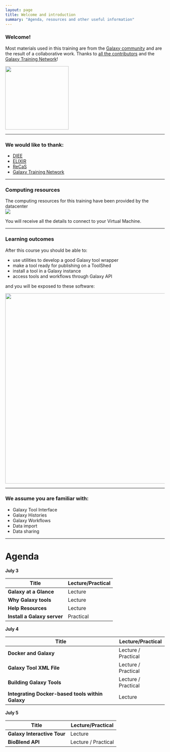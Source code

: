 ```yaml
---
layout: page
title: Welcome and introduction
summary: "Agenda, resources and other useful information"
---
```


### Welcome!

Most materials used in this training are from the [Galaxy community](https://github.com/galaxyproject/training-material)  and are 
the result of a collaborative work. Thanks to [all the contributors](https://github.com/galaxyproject/training-material/graphs/contributors) and the [Galaxy Training Network](https://galaxyproject.org/teach/gtn/)!

<img src="{{site.url}}/images/GTN.png" width="200">

---
### We would like to thank:

- [DIEE](http://dipartimenti.unica.it/ingegneriaelettricaedelettronica//)
- [ELIXIR](http://elixir-italy.org/)
- [ReCaS](https://www.recas-bari.it)
- [Galaxy Training Network](https://galaxyproject.org/teach/gtn/)

---
### Computing resources

The computing resources for this training have been provided by the 
datacenter<br>
[<img src="{{site.url}}/images/01_recas_bari.png">](https://www.recas-bari.it)


You will receive all the details to connect to your Virtual Machine.

---
### Learning outcomes

After this course you should be able to:

- use utilities to develop a good Galaxy tool wrapper
- make a tool ready for publishing on a ToolShed
- install a tool in a Galaxy instance
- access tools and workflows through Galaxy API

and you will be exposed to these software:

<img src="{{site.url}}/images/01_logos.png" width="600">


---
### We assume you are familiar with:

- Galaxy Tool Interface
- Galaxy Histories
- Galaxy Workflows
- Data import
- Data sharing

---
# Agenda

**July 3**

Title | Lecture/Practical
------|-------------------
**Galaxy at a Glance** | Lecture
**Why Galaxy tools** | Lecture
**Help Resources** | Lecture
**Install a Galaxy server** | Practical

**July 4**

Title | Lecture/Practical
------|-------------------
**Docker and Galaxy** | Lecture / Practical
**Galaxy Tool XML File** | Lecture / Practical
**Building Galaxy Tools** | Lecture / Practical
**Integrating Docker-based tools within Galaxy** | Lecture 

**July 5**

Title | Lecture/Practical
------|-------------------
**Galaxy Interactive Tour** | Lecture
**BioBlend API** | Lecture / Practical



